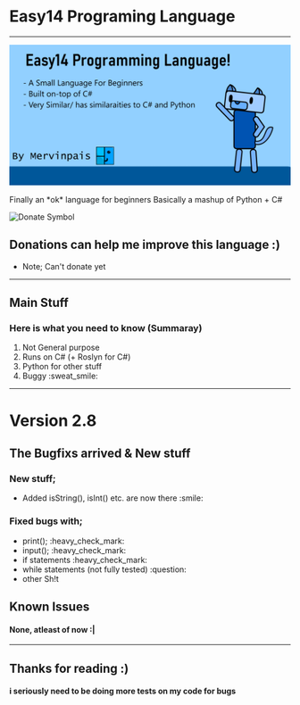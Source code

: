 <head>
	<link rel="stylesheet" href="README_style.css">
</head>

<h1>Easy14 Programing Language</h1>

<hr>

<!--![Easy14 Repository Thumbnail](Images/repo%20github%20thumnail.png)-->
<img src="Images/repo%20github%20thumnail.png" alt="Easy14 Repository Thumbnail"></img>

<p>
Finally an *ok* language for beginners
Basically a mashup of Python + C#
</p>

<img width="75" src="https://www.svgrepo.com/show/86407/donate.svg" alt="Donate Symbol"></img>

<h2>Donations can help me improve this language :)</h2>

<ul>
	<li> Note; Can't donate yet </li>
</ul>

<hr>

<h2>Main Stuff</h2>

<h3>Here is what you need to know (Summaray)</h3>

<ol>
	<li>Not General purpose</li>
	<li>Runs on C# (+ Roslyn for C#)</li>
	<li>Python for other stuff</li>
	<li>Buggy :sweat_smile:</li>
</ol>

<hr>

<h1> Version 2.8 </h1>

<h2> The Bugfixs arrived & New stuff </h2>

<h3>New stuff;</h3>

<ul>
    <li>Added isString(), isInt() etc. are now there :smile:</li>
</ul>

<h3>Fixed bugs with;</h3>

<ul>
	<li>print(); :heavy_check_mark:</li>
	<li>input(); :heavy_check_mark:</li>
	<li>if statements :heavy_check_mark:</li>
	<li>while statements (not fully tested) :question:</li>
    <li>other Sh!t</li>

</ul>

<h2> Known Issues </h2>

<h4> None, atleast of now :| </h4>

<hr>

<h2> Thanks for reading :) </h2>

<h4>i seriously need to be doing more tests on my code for bugs</h4>
